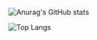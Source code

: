 ![Anurag's GitHub stats](https://github-readme-stats.vercel.app/api?username=cryingtoilet&theme=react&show_icons=true)

![Top Langs](https://github-readme-stats.vercel.app/api/top-langs/?username=anuraghazra&layout=compact&theme=react)
